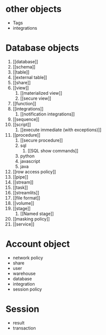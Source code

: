 # other objects
- Tags
- integrations

# Database objects
1. [[database]]
2. [[schema]]
3. [[table]]
4. [[external table]]
5. [[share]]
6. [[view]]
	1. [[materialized view]]
	2. [[secure view]]
7. [[function]]
8. [[integrations]]
	1. [[notification integrations]]
9. [[sequence]]
10. [[script]]
	1. [[execute immediate (with exceptions)]]
11. [[procedure]]
	1. [[secure procedure]]
	2. sql
		1. [[SQL show commands]]
	3. python
	4. javascript
	5. java
12. [[row access policy]]
13. [[pipe]]
14. [[stream]]
15. [[task]]
16. [[streamlits]]
17. [[file format]]
18. [[volume]]
19. [[stage]]
	1. [[Named stage]]
20. [[masking policy]]
21. [[service]]

# Account object
- network policy
- share
- user
- warehouse
- database
- integration
- session policy
# Session 
- result 
- transaction

